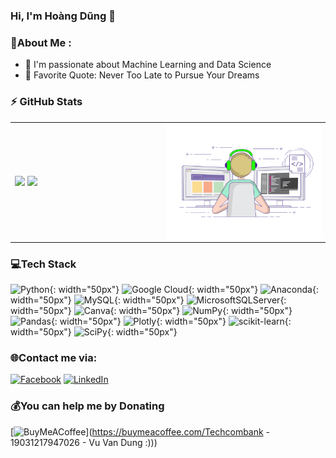 ### Hi, I'm Hoàng Dũng 🌱 

### 💫About Me :
- 🔭 I'm passionate about Machine Learning and Data Science
- 🥅 Favorite Quote: Never Too Late to Pursue Your Dreams

### :zap: GitHub Stats

<table>
<tr>
  <td width="48%">
    <img src="https://github-readme-stats.vercel.app/api?username=CodeWorld-X&show_icons=true&hide=contribs,issues&hide_border=true" />
    <img src="https://github-readme-stats.vercel.app/api/top-langs/?username=CodeWorld-X&layout=compact&show_icons=true&hide_border=true" />
  </td>
  <td width="52%"><img alt="gif" align="right" src="coding.gif"/></td>
</tr>
<table>

### 💻Tech Stack
![Python](https://img.shields.io/badge/python-3670A0?style=for-the-badge&logo=python&logoColor=ffdd54){: width="50px"} ![Google Cloud](https://img.shields.io/badge/Google%20Cloud-%234285F4.svg?style=for-the-badge&logo=google-cloud&logoColor=white){: width="50px"} ![Anaconda](https://img.shields.io/badge/Anaconda-%2344A833.svg?style=for-the-badge&logo=anaconda&logoColor=white){: width="50px"} ![MySQL](https://img.shields.io/badge/mysql-%2300f.svg?style=for-the-badge&logo=mysql&logoColor=white){: width="50px"} ![MicrosoftSQLServer](https://img.shields.io/badge/Microsoft%20SQL%20Sever-CC2927?style=for-the-badge&logo=microsoft%20sql%20server&logoColor=white){: width="50px"} ![Canva](https://img.shields.io/badge/Canva-%2300C4CC.svg?style=for-the-badge&logo=Canva&logoColor=white){: width="50px"} ![NumPy](https://img.shields.io/badge/numpy-%23013243.svg?style=for-the-badge&logo=numpy&logoColor=white){: width="50px"} ![Pandas](https://img.shields.io/badge/pandas-%23150458.svg?style=for-the-badge&logo=pandas&logoColor=white){: width="50px"} ![Plotly](https://img.shields.io/badge/Plotly-%233F4F75.svg?style=for-the-badge&logo=plotly&logoColor=white){: width="50px"} ![scikit-learn](https://img.shields.io/badge/scikit--learn-%23F7931E.svg?style=for-the-badge&logo=scikit-learn&logoColor=white){: width="50px"} ![SciPy](https://img.shields.io/badge/SciPy-%230C55A5.svg?style=for-the-badge&logo=scipy&logoColor=%white){: width="50px"}

### 🌐Contact me via:
[![Facebook](https://img.shields.io/badge/Facebook-%231877F2.svg?logo=Facebook&logoColor=white)](https://facebook.com/https://www.facebook.com/augustkai.96/) [![LinkedIn](https://img.shields.io/badge/LinkedIn-%230077B5.svg?logo=linkedin&logoColor=white)](https://linkedin.com/in/https://www.linkedin.com/in/hoangdung-data/) 

### 💰You can help me by Donating
[![BuyMeACoffee](https://img.shields.io/badge/Buy%20Me%20a%20Coffee-ffdd00?style=for-the-badge&logo=buy-me-a-coffee&logoColor=black)](https://buymeacoffee.com/Techcombank - 19031217947026 - Vu Van Dung :))) 

  <!-- Proudly created with GPRM ( https://gprm.itsvg.in ) -->
  
